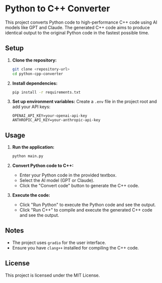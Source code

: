 # Python to C++ Converter

This project converts Python code to high-performance C++ code using AI models like GPT and Claude. The generated C++ code aims to produce identical output to the original Python code in the fastest possible time.

## Setup

1. **Clone the repository:**

   ```sh
   git clone <repository-url>
   cd python-cpp-converter
   ```

2. **Install dependencies:**

   ```sh
   pip install -r requirements.txt
   ```

3. **Set up environment variables:**
   Create a `.env` file in the project root and add your API keys:
   ```env
   OPENAI_API_KEY=your-openai-api-key
   ANTHROPIC_API_KEY=your-anthropic-api-key
   ```

## Usage

1. **Run the application:**

   ```sh
   python main.py
   ```

2. **Convert Python code to C++:**

   - Enter your Python code in the provided textbox.
   - Select the AI model (GPT or Claude).
   - Click the "Convert code" button to generate the C++ code.

3. **Execute the code:**
   - Click "Run Python" to execute the Python code and see the output.
   - Click "Run C++" to compile and execute the generated C++ code and see the output.

## Notes

- The project uses `gradio` for the user interface.
- Ensure you have `clang++` installed for compiling the C++ code.

## License

This project is licensed under the MIT License.
